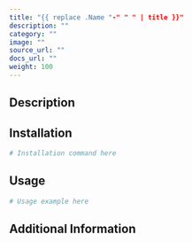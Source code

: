 ```yaml
---
title: "{{ replace .Name "-" " " | title }}"
description: ""
category: ""
image: ""
source_url: ""
docs_url: ""
weight: 100
---
```


## Description

## Installation

```bash
# Installation command here
```

## Usage

```python
# Usage example here
```

## Additional Information
